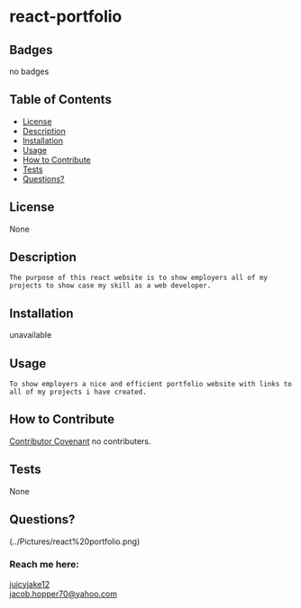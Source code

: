 # react-portfolio
## Badges
 no badges
 
  ## Table of Contents

  * [License](#license)
  * [Description](#description)
  * [Installation](#installation)
  * [Usage](#usage)
  * [How to Contribute](#how-to-contribute)
  * [Tests](#tests)
  * [Questions?](#questions)
  
  ## License
None
  
  ## Description
    The purpose of this react website is to show employers all of my projects to show case my skill as a web developer.
 
  ## Installation
  unavailable
  
  ## Usage
    To show employers a nice and efficient portfolio website with links to all of my projects i have created.
  
  ## How to Contribute
  [Contributor Covenant](https://www.contributor-covenant.org/) 
  no contributers.
 
  ## Tests
  None
  
  ## Questions?
  (../Pictures/react%20portfolio.png)
  
  ### Reach me here: 
  [juicyjake12](https://github.com/juicyjake12)  
  jacob.hopper70@yahoo.com
